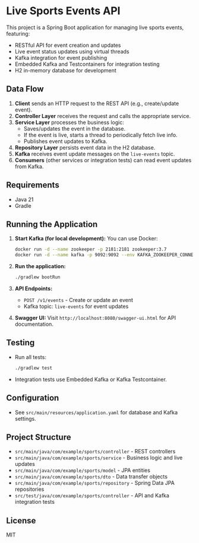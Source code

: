 # Live Sports Events API

This project is a Spring Boot application for managing live sports events, featuring:
- RESTful API for event creation and updates
- Live event status updates using virtual threads
- Kafka integration for event publishing
- Embedded Kafka and Testcontainers for integration testing
- H2 in-memory database for development

## Data Flow

1. **Client** sends an HTTP request to the REST API (e.g., create/update event).
2. **Controller Layer** receives the request and calls the appropriate service.
3. **Service Layer** processes the business logic:
   - Saves/updates the event in the database.
   - If the event is live, starts a thread to periodically fetch live info.
   - Publishes event updates to Kafka.
4. **Repository Layer** persists event data in the H2 database.
5. **Kafka** receives event update messages on the `live-events` topic.
6. **Consumers** (other services or integration tests) can read event updates from Kafka.

## Requirements
- Java 21
- Gradle

## Running the Application

1. **Start Kafka (for local development):**
   You can use Docker:
   ```bash
   docker run -d --name zookeeper -p 2181:2181 zookeeper:3.7
   docker run -d --name kafka -p 9092:9092 --env KAFKA_ZOOKEEPER_CONNECT=zookeeper:2181 --env KAFKA_ADVERTISED_LISTENERS=PLAINTEXT://localhost:9092 --env KAFKA_LISTENERS=PLAINTEXT://0.0.0.0:9092 confluentinc/cp-kafka:7.5.0
   ```

2. **Run the application:**
   ```bash
   ./gradlew bootRun
   ```

3. **API Endpoints:**
   - `POST /v1/events` - Create or update an event
   - Kafka topic: `live-events` for event updates

4. **Swagger UI:**
   Visit `http://localhost:8080/swagger-ui.html` for API documentation.

## Testing

- Run all tests:
  ```bash
  ./gradlew test
  ```
- Integration tests use Embedded Kafka or Kafka Testcontainer.

## Configuration

- See `src/main/resources/application.yaml` for database and Kafka settings.

## Project Structure
- `src/main/java/com/example/sports/controller` - REST controllers
- `src/main/java/com/example/sports/service` - Business logic and live updates
- `src/main/java/com/example/sports/model` - JPA entities
- `src/main/java/com/example/sports/dto` - Data transfer objects
- `src/main/java/com/example/sports/repository` - Spring Data JPA repositories
- `src/test/java/com/example/sports/controller` - API and Kafka integration tests

## License
MIT
